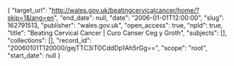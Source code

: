 {
  "target_url": "http://wales.gov.uk/beatingcervicalcancer/home/?skip=1&lang=en", 
  "end_date": null, 
  "date": "2006-01-01T12:00:00", 
  "slug": 162791513, 
  "publisher": "wales.gov.uk", 
  "open_access": true, 
  "npld": true, 
  "title": "Beating Cervical Cancer | Curo Canser Ceg y Groth", 
  "subjects": [], 
  "collections": [], 
  "record_id": "20060101T120000/gejTTC3iTOCddDp1Ah5rGg==", 
  "scope": "root", 
  "start_date": null
}

